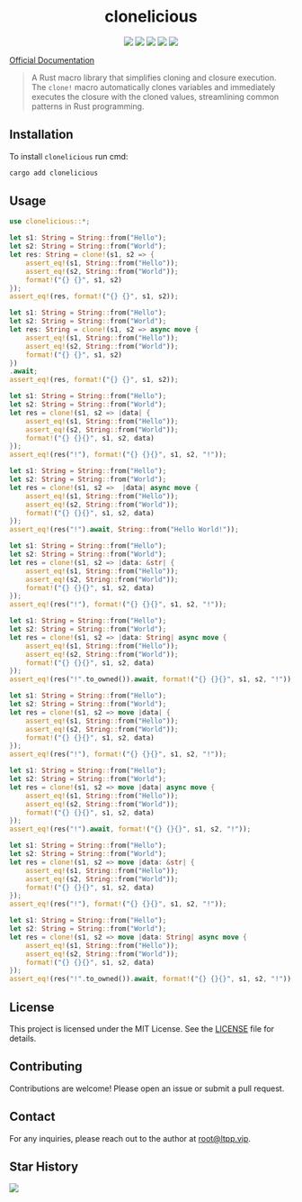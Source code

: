 <center>

# clonelicious

[![](https://img.shields.io/crates/v/clonelicious.svg)](https://crates.io/crates/clonelicious)
[![](https://img.shields.io/crates/d/clonelicious.svg)](https://img.shields.io/crates/d/clonelicious.svg)
[![](https://docs.rs/clonelicious/badge.svg)](https://docs.rs/clonelicious)
[![](https://github.com/crates-dev/clonelicious/workflows/Rust/badge.svg)](https://github.com/crates-dev/clonelicious/actions?query=workflow:Rust)
[![](https://img.shields.io/crates/l/clonelicious.svg)](./LICENSE)

</center>

[Official Documentation](https://docs.ltpp.vip/clonelicious/)

> A Rust macro library that simplifies cloning and closure execution. The `clone!` macro automatically clones variables and immediately executes the closure with the cloned values, streamlining common patterns in Rust programming.

## Installation

To install `clonelicious` run cmd:

```sh
cargo add clonelicious
```

## Usage

```rust
use clonelicious::*;

let s1: String = String::from("Hello");
let s2: String = String::from("World");
let res: String = clone!(s1, s2 => {
    assert_eq!(s1, String::from("Hello"));
    assert_eq!(s2, String::from("World"));
    format!("{} {}", s1, s2)
});
assert_eq!(res, format!("{} {}", s1, s2));

let s1: String = String::from("Hello");
let s2: String = String::from("World");
let res: String = clone!(s1, s2 => async move {
    assert_eq!(s1, String::from("Hello"));
    assert_eq!(s2, String::from("World"));
    format!("{} {}", s1, s2)
})
.await;
assert_eq!(res, format!("{} {}", s1, s2));

let s1: String = String::from("Hello");
let s2: String = String::from("World");
let res = clone!(s1, s2 => |data| {
    assert_eq!(s1, String::from("Hello"));
    assert_eq!(s2, String::from("World"));
    format!("{} {}{}", s1, s2, data)
});
assert_eq!(res("!"), format!("{} {}{}", s1, s2, "!"));

let s1: String = String::from("Hello");
let s2: String = String::from("World");
let res = clone!(s1, s2 =>  |data| async move {
    assert_eq!(s1, String::from("Hello"));
    assert_eq!(s2, String::from("World"));
    format!("{} {}{}", s1, s2, data)
});
assert_eq!(res("!").await, String::from("Hello World!"));

let s1: String = String::from("Hello");
let s2: String = String::from("World");
let res = clone!(s1, s2 => |data: &str| {
    assert_eq!(s1, String::from("Hello"));
    assert_eq!(s2, String::from("World"));
    format!("{} {}{}", s1, s2, data)
});
assert_eq!(res("!"), format!("{} {}{}", s1, s2, "!"));

let s1: String = String::from("Hello");
let s2: String = String::from("World");
let res = clone!(s1, s2 => |data: String| async move {
    assert_eq!(s1, String::from("Hello"));
    assert_eq!(s2, String::from("World"));
    format!("{} {}{}", s1, s2, data)
});
assert_eq!(res("!".to_owned()).await, format!("{} {}{}", s1, s2, "!"));

let s1: String = String::from("Hello");
let s2: String = String::from("World");
let res = clone!(s1, s2 => move |data| {
    assert_eq!(s1, String::from("Hello"));
    assert_eq!(s2, String::from("World"));
    format!("{} {}{}", s1, s2, data)
});
assert_eq!(res("!"), format!("{} {}{}", s1, s2, "!"));

let s1: String = String::from("Hello");
let s2: String = String::from("World");
let res = clone!(s1, s2 => move |data| async move {
    assert_eq!(s1, String::from("Hello"));
    assert_eq!(s2, String::from("World"));
    format!("{} {}{}", s1, s2, data)
});
assert_eq!(res("!").await, format!("{} {}{}", s1, s2, "!"));

let s1: String = String::from("Hello");
let s2: String = String::from("World");
let res = clone!(s1, s2 => move |data: &str| {
    assert_eq!(s1, String::from("Hello"));
    assert_eq!(s2, String::from("World"));
    format!("{} {}{}", s1, s2, data)
});
assert_eq!(res("!"), format!("{} {}{}", s1, s2, "!"));

let s1: String = String::from("Hello");
let s2: String = String::from("World");
let res = clone!(s1, s2 => move |data: String| async move {
    assert_eq!(s1, String::from("Hello"));
    assert_eq!(s2, String::from("World"));
    format!("{} {}{}", s1, s2, data)
});
assert_eq!(res("!".to_owned()).await, format!("{} {}{}", s1, s2, "!"));
```

## License

This project is licensed under the MIT License. See the [LICENSE](LICENSE) file for details.

## Contributing

Contributions are welcome! Please open an issue or submit a pull request.

## Contact

For any inquiries, please reach out to the author at [root@ltpp.vip](mailto:root@ltpp.vip).

## Star History

![](https://api.star-history.com/svg?repos=crates-dev/clonelicious&type=Date)
